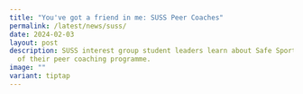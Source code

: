 ```yaml
---
title: "You've got a friend in me: SUSS Peer Coaches"
permalink: /latest/news/suss/
date: 2024-02-03
layout: post
description: SUSS interest group student leaders learn about Safe Sport as part
  of their peer coaching programme.
image: ""
variant: tiptap
---
```

